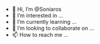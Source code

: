 - 👋 Hi, I’m @Soniaros
- 👀 I’m interested in ...
- 🌱 I’m currently learning ...
- 💞️ I’m looking to collaborate on ...
- 📫 How to reach me ...

<!---
Soniaros/Soniaros is a ✨ special ✨ repository because its `README.md` (this file) appears on your GitHub profile.
You can click the Preview link to take a look at your changes.
--->
